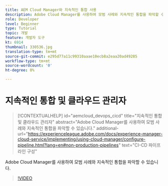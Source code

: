 ```yaml
---
title: AEM Cloud Manager와 지속적인 통합 사용
description: Adobe Cloud Manager를 사용하여 모범 사례와 지속적인 통합을 파악할 수 있습니다.
role: Developer
level: Beginner
type: Tutorial
topic: 개발
feature: 개발자 도구
kt: 6914
thumbnail: 330536.jpg
translation-type: tm+mt
source-git-commit: e295d77a11c99310aaae10ecb8a2eaa20ad49285
workflow-type: tm+mt
source-wordcount: '0'
ht-degree: 0%

---
```



# 지속적인 통합 및 클라우드 관리자

>[!CONTEXTUALHELP]
>id="aemcloud_devops_cicd"
>title="지속적인 통합 및 클라우드 관리자"
>abstract="Adobe Cloud Manager를 사용하여 모범 사례와 지속적인 통합을 파악할 수 있습니다."
>additional-url="https://experienceleague.adobe.com/docs/experience-manager-cloud-service/implementing/using-cloud-manager/configure-pipeline.html?lang=en#non-production-pipelines" text="CI-CD 파이프라인 구성"

Adobe Cloud Manager를 사용하여 모범 사례와 지속적인 통합을 파악할 수 있습니다.

>[!VIDEO](https://video.tv.adobe.com/v/330536/?quality=12&learn=on)

